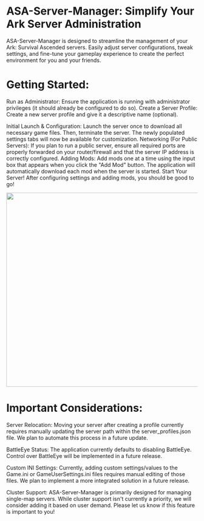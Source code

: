 # ASA-Server-Manager: Simplify Your Ark Server Administration
ASA-Server-Manager is designed to streamline the management of your Ark: Survival Ascended servers. Easily adjust server configurations, tweak settings, and fine-tune your gameplay experience to create the perfect environment for you and your friends.

# Getting Started:
Run as Administrator: Ensure the application is running with administrator privileges (it should already be configured to do so).
Create a Server Profile: Create a new server profile and give it a descriptive name (optional).

Initial Launch & Configuration: Launch the server once to download all necessary game files. Then, terminate the server. The newly populated settings tabs will now be available for customization.
Networking (For Public Servers): If you plan to run a public server, ensure all required ports are properly forwarded on your router/firewall and that the server IP address is correctly configured.
Adding Mods: Add mods one at a time using the input box that appears when you click the "Add Mod" button. The application will automatically download each mod when the server is started.
Start Your Server! After configuring settings and adding mods, you should be good to go!

<img src="/repository/Screenshot2025-04-06170709.png" height="512" width="512" >


# Important Considerations:
Server Relocation: Moving your server after creating a profile currently requires manually updating the server path within the server_profiles.json file. We plan to automate this process in a future update.

BattleEye Status: The application currently defaults to disabling BattleEye. Control over BattleEye will be implemented in a future release.

Custom INI Settings: Currently, adding custom settings/values to the Game.ini or GameUserSettings.ini files requires manual editing of those files. We plan to implement a more integrated solution in a future release.

Cluster Support: ASA-Server-Manager is primarily designed for managing single-map servers. While cluster support isn't currently a priority, we will consider adding it based on user demand. Please let us know if this feature is important to you!

